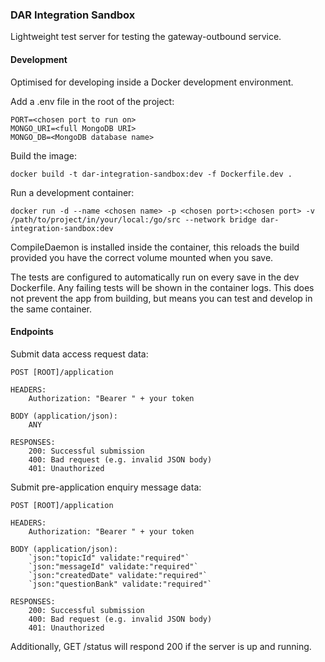 ### DAR Integration Sandbox

Lightweight test server for testing the gateway-outbound service.

#### Development

Optimised for developing inside a Docker development environment.

Add a .env file in the root of the project:

```
PORT=<chosen port to run on>
MONGO_URI=<full MongoDB URI>
MONGO_DB=<MongoDB database name>
```

Build the image:

```
docker build -t dar-integration-sandbox:dev -f Dockerfile.dev .
```

Run a development container:

```
docker run -d --name <chosen name> -p <chosen port>:<chosen port> -v /path/to/project/in/your/local:/go/src --network bridge dar-integration-sandbox:dev
```

CompileDaemon is installed inside the container, this reloads the build provided you have the correct volume mounted when you save.

The tests are configured to automatically run on every save in the dev Dockerfile. Any failing tests will be shown in the container logs. This does not prevent the app from building, but means you can test and develop in the same container.

#### Endpoints

Submit data access request data:

```
POST [ROOT]/application

HEADERS:
    Authorization: "Bearer " + your token

BODY (application/json):
    ANY

RESPONSES:
    200: Successful submission
    400: Bad request (e.g. invalid JSON body)
    401: Unauthorized
```

Submit pre-application enquiry message data:

```
POST [ROOT]/application

HEADERS:
    Authorization: "Bearer " + your token

BODY (application/json):
    `json:"topicId" validate:"required"`
    `json:"messageId" validate:"required"`
    `json:"createdDate" validate:"required"`
    `json:"questionBank" validate:"required"`

RESPONSES:
    200: Successful submission
    400: Bad request (e.g. invalid JSON body)
    401: Unauthorized

```

Additionally, GET /status will respond 200 if the server is up and running.
